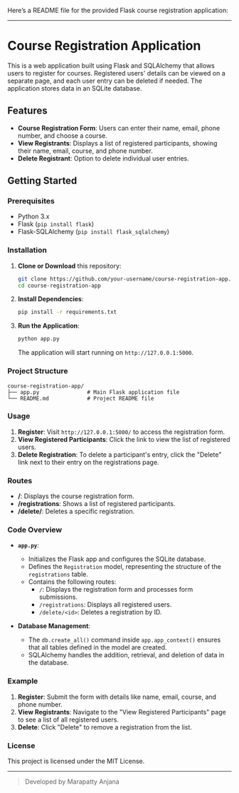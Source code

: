 Here’s a README file for the provided Flask course registration application:

---

# Course Registration Application

This is a web application built using Flask and SQLAlchemy that allows users to register for courses. Registered users' details can be viewed on a separate page, and each user entry can be deleted if needed. The application stores data in an SQLite database.

## Features

- **Course Registration Form**: Users can enter their name, email, phone number, and choose a course.
- **View Registrants**: Displays a list of registered participants, showing their name, email, course, and phone number.
- **Delete Registrant**: Option to delete individual user entries.

## Getting Started

### Prerequisites

- Python 3.x
- Flask (`pip install flask`)
- Flask-SQLAlchemy (`pip install flask_sqlalchemy`)

### Installation

1. **Clone or Download** this repository:
   ```bash
   git clone https://github.com/your-username/course-registration-app.git
   cd course-registration-app
   ```

2. **Install Dependencies**:
   ```bash
   pip install -r requirements.txt
   ```

3. **Run the Application**:
   ```bash
   python app.py
   ```
   The application will start running on `http://127.0.0.1:5000`.

### Project Structure

```
course-registration-app/
├── app.py               # Main Flask application file
└── README.md            # Project README file
```

### Usage

1. **Register**: Visit `http://127.0.0.1:5000/` to access the registration form.
2. **View Registered Participants**: Click the link to view the list of registered users.
3. **Delete Registration**: To delete a participant's entry, click the "Delete" link next to their entry on the registrations page.

### Routes

- **/**: Displays the course registration form.
- **/registrations**: Shows a list of registered participants.
- **/delete/<id>**: Deletes a specific registration.

### Code Overview

- **`app.py`**:
  - Initializes the Flask app and configures the SQLite database.
  - Defines the `Registration` model, representing the structure of the `registrations` table.
  - Contains the following routes:
    - `/`: Displays the registration form and processes form submissions.
    - `/registrations`: Displays all registered users.
    - `/delete/<id>`: Deletes a registration by ID.

- **Database Management**:
  - The `db.create_all()` command inside `app.app_context()` ensures that all tables defined in the model are created.
  - SQLAlchemy handles the addition, retrieval, and deletion of data in the database.

### Example

1. **Register**: Submit the form with details like name, email, course, and phone number.
2. **View Registrants**: Navigate to the "View Registered Participants" page to see a list of all registered users.
3. **Delete**: Click "Delete" to remove a registration from the list.

### License

This project is licensed under the MIT License.

---

> Developed by Marapatty Anjana
